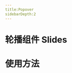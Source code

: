 ```yaml
---
title:Popover
sidebarDepth:2
---
```

# 轮播组件 Slides

# 使用方法

<ClientOnly><slidesDemos></slidesDemos></ClientOnly>
